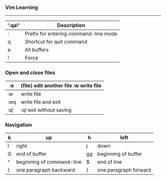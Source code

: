 ### Vim Learning

---

| ':qa!' | Description				          			   |
|--------|---------------------------------------|
| :		   | Prefix for entering command-line mode |
| q		   | Shortcut for quit command		    	   |
| a		   | All buffers							             |
| !		   | Force								                 |


### Open and close files
| :e  | {file}	edit another file	:w	write file    |
|-----|---------------------------------------------|
| :w  | write file                                  |
| :wq |	write file and exit	                        |
| :q! | :q! exit without saving                     |


### Navigation

| k	| up | h | left |
|---|----|---|------|
| l	| right |	j |	down |
| G	| end of buffer              | gg | beginning of buffer |
| ^	| beginning of command-line	 | $	| end of line |
| {	| one paragraph backward     | } | 	one paragraph forward |


[^1]: This is just a practice.
